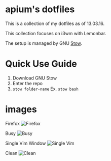 # apium's dotfiles

This is a collection of my dotfiles as of 13.03.16.

This collection focuses on i3wm with Lemonbar. 

The setup is managed by GNU [Stow](http://brandon.invergo.net/news/2012-05-26-using-gnu-stow-to-manage-your-dotfiles.html). 

# Quick Use Guide
1. Download GNU Stow
1. Enter the repo 
1. `stow folder-name`
	Ex. `stow bash`

# images

Firefox
![Firefox](http://i.imgur.com/TVxtzIi.png)

Busy
![Busy](http://i.imgur.com/cFfxKLM.png)

Single Vim Window
![Single Vim](http://i.imgur.com/1CdpXXT.png)

Clean
![Clean](http://i.imgur.com/w6jOC09.png)
